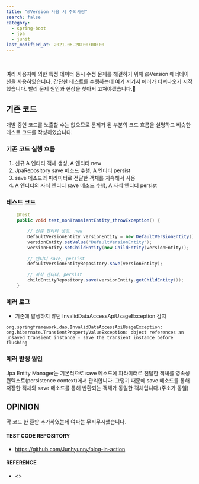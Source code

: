 ```yaml
---
title: "@Version 사용 시 주의사항"
search: false
category:
  - spring-boot
  - jpa
  - junit
last_modified_at: 2021-06-28T00:00:00
---
```


<br>

여러 사용자에 의한 특정 데이터 동시 수정 문제를 해결하기 위해 @Version 애너테이션을 사용하였습니다. 
간단한 테스트를 수행하는데 여기 저기서 에러가 터져나오기 시작했습니다. 
빨리 문제 원인과 현상을 찾아서 고쳐야겠습니다.🥶 

## 기존 코드
개발 중인 코드를 노출할 수는 없으므로 문제가 된 부분의 코드 흐름을 설명하고 비슷한 테스트 코드를 작성하였습니다.

### 기존 코드 실행 흐름
1. 신규 A 엔티티 객체 생성, A 엔티티 new
1. JpaRepository save 메소드 수행, A 엔티티 persist
1. save 메소드의 파라미터로 전달한 객체를 지속해서 사용
1. A 엔티티의 자식 엔티티 save 메소드 수행, A 자식 엔티티 persist 

### 테스트 코드 

```java
    @Test
    public void test_nonTransientEntity_throwException() {

        // 신규 엔티티 생성, new
        DefaultVersionEntity versionEntity = new DefaultVersionEntity();
        versionEntity.setValue("DefaultVersionEntity");
        versionEntity.setChildEntity(new ChildEntity(versionEntity));

        // 엔티티 save, persist
        defaultVersionEntityRepository.save(versionEntity);

        // 자식 엔티티, persist
        childEntityRepository.save(versionEntity.getChildEntity());
    }
```

### 에러 로그
- 기존에 발생하지 않던 InvalidDataAccessApiUsageException 감지 

```
org.springframework.dao.InvalidDataAccessApiUsageException: org.hibernate.TransientPropertyValueException: object references an unsaved transient instance - save the transient instance before flushing
```

### 에러 발생 원인
Jpa Entity Manager는 기본적으로 save 메소드에 파라미터로 전달한 객체를 영속성 컨텍스트(persistence context)에서 관리합니다. 
그렇기 때문에 save 메소드를 통해 저장한 객체와 save 메소드를 통해 반환되는 객체가 동일한 객체입니다.(주소가 동일) 

## OPINION
딱 코드 한 줄만 추가하였는데 여파는 무시무시했습니다. 

#### TEST CODE REPOSITORY
- <https://github.com/Junhyunny/blog-in-action>

#### REFERENCE
- <>